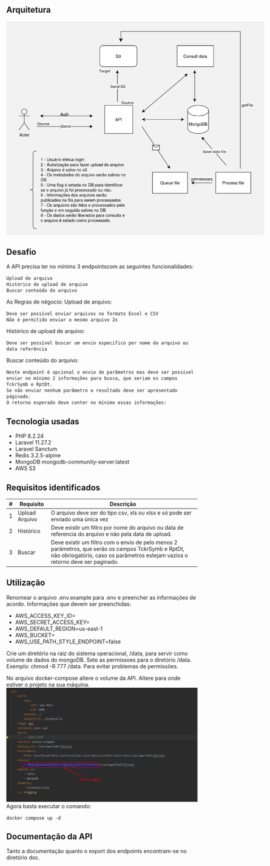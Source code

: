 ## Arquitetura
<p style="text-align: center; width: 680px"><img src="/images/Planejamento.jpg"></p>

## Desafio
A API precisa ter no mínimo 3 endpointscom as seguintes funcionalidades:

    Upload de arquivo
    Histórico de upload de arquivo
    Buscar conteúdo do arquivo

As Regras de négocio:
Upload de arquivo:

    Deve ser possível enviar arquivos no formato Excel e CSV
    Não é permitido enviar o mesmo arquivo 2x

Histórico de upload de arquivo:

    Deve ser possível buscar um envio especifico por nome do arquivo ou data referência

Buscar conteúdo do arquivo:

    Neste endpoint é opcional o envio de parâmetros mas deve ser possível enviar no mínimo 2 informações para busca, que seriam os campos TckrSymb e RptDt.
    Se não enviar nenhum parâmetro o resultado deve ser apresentado páginado.
    O retorno esperado deve conter no mínimo essas informações:

## Tecnologia usadas
- PHP 8.2.24
- Laravel 11.27.2
- Laravel Sanctum
- Redis 3.2.5-alpine
- MongoDB mongodb-community-server:latest
- AWS S3

## Requisitos identificados
| # | Requisito      | Descrição                                                                                                                                                                             |
|---|----------------|---------------------------------------------------------------------------------------------------------------------------------------------------------------------------------------|
| 1 | Upload Arquivo | O arquivo deve ser do tipo csv, xls ou xlsx e só pode ser enviado uma única vez                                                                                                       |
| 2 | Histórico      | Deve existir um filtro por nome do arquivo ou data de referencia do arquivo e não pela data de upload.                                                                                |
| 3 | Buscar         | Deve existir um filtro com o envio de pelo menos 2 parâmetros, que serão os campos TckrSymb e RptDt, não obriogatório, caso os parâmetros estejam vazios o retorno deve ser paginado. |

## Utilização
Renomear o arquivo .env.example para .env e preencher as informações de acordo.
Informações que devem ser preenchidas:
- AWS_ACCESS_KEY_ID=
- AWS_SECRET_ACCESS_KEY=
- AWS_DEFAULT_REGION=us-east-1
- AWS_BUCKET=
- AWS_USE_PATH_STYLE_ENDPOINT=false

Crie um diretório na raiz do sistema operacional, /data, para servir como volume de dados do mongoDB.
Sete as permissoes para o diretório /data. Exemplo: chmod -R 777 /data. Para evitar problemas de permissões.

No arquivo docker-compose altere o volume da API.
Altere para onde estiver o projeto na sua máquina.
![docker-compose.yml](/images/docker-compose.png "Docker Compose")
Agora basta executar o comando:
```
docker compose up -d
```

## Documentação da API
Tanto a documentação quanto o export dos endpoints encontram-se no diretório doc.

